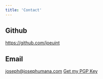 ```yaml
---
title: 'Contact'
---
```


## Github

https://github.com/joeuint

## Email

<!--sse-->

[joseph@josephumana.com](mailto:joseph@josephumana.com)
[Get my PGP Key](/public_pgp_key.asc)

<!--/sse-->
